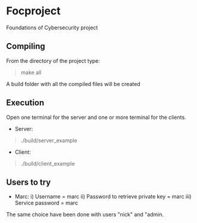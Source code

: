 # Focproject
Foundations of Cybersecurity project

## Compiling

From the directory of the project type:

> make all

A build folder with all the compiled files will be created

## Execution

Open one terminal for the server and one or more terminal for the clients.

* Server:

> ./build/server_example

* Client:

> ./build/client_example

## Users to try

* Marc:
    i) Username = marc
    ii) Password to retrieve private key = marc
    iii) Service password = marc

The same choice have been done with users "nick" and "admin. 
